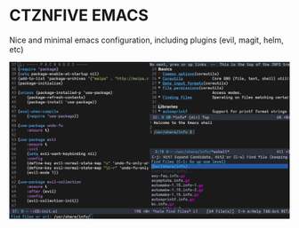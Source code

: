 # CTZNFIVE EMACS

Nice and minimal emacs configuration, including plugins (evil, magit, helm, etc)

![screen](ctznfive-emacs.png)
